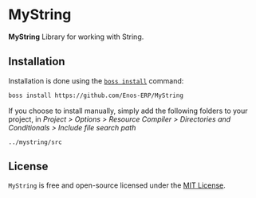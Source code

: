 # MyString
<b>MyString</b> Library for working with String.

## Installation 
Installation is done using the [`boss install`](https://github.com/Enos-ERP/MyString) command:
``` sh
boss install https://github.com/Enos-ERP/MyString
```
If you choose to install manually, simply add the following folders to your project, in *Project > Options > Resource Compiler > Directories and Conditionals > Include file search path*
```
../mystring/src
```

## License 
`MyString` is free and open-source licensed under the [MIT License](https://github.com/Enos-ERP/MyString/blob/master/LICENSE).
